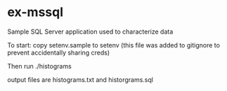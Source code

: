 # ex-mssql
Sample SQL Server application used to characterize data

To start:
copy setenv.sample to setenv (this file was added to gitignore to prevent accidentally sharing creds)

Then run
./histograms

output files are histograms.txt and historgrams.sql
